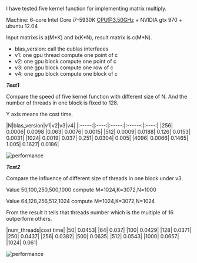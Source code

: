 
I have tested five kernel function for implementing matrix multiply.

Machine: 6-core Intel Core i7-5930K CPU@3.50GHz + NVIDIA gtx 970 + ubuntu 12.04

Input matrixs is a(M\*K) and b(K\*N), result matrix is c(M\*N).

* blas_version: call the cublas interfaces
* v1: one gpu thread compute one point of c
* v2: one gpu block compute one point of c
* v3: one gpu block compute one row of c
* v4: one gpu block compute one block of c

***Test1*** 

Compare the speed of five kernel function with different size of N. And the number of threads in one block is fixed to 128.

Y axis means the cost time.

|N|blas_version|v1|v2|v3|v4|
|:-----:|:----:|:-----:|:------:|:----:|
|256|	0.0006|	0.0098	|0.063|	0.0076|	0.0015|
|512|	0.0009|	0.0188|	0.126|	0.0153|	0.0031|
|1024|	0.0019|	0.037|	0.251|	0.0304|	0.005|
|4096|	0.0066|	0.1465|	1.005|	0.1627|	0.0186|

![performance](http://7xkmdr.com1.z0.glb.clouddn.com/testmatmulti1.png)

***Test2***

Compare the influence of different size of threads in one block under v3. 

Value 50,100,250,500,1000 compute M=1024,K=3072,N=1000

Value 64,128,256,512,1024 compute M=1024,K=3072,N=1024

From the result it tells that threads number which is the multiple of 16 outperform others.

|num_threads|cost time|
|50|	0.0453|
|64|	0.037|
|100|	0.0429|
|128|	0.0371|
|250|	0.0437|
|256|	0.0382|
|500|	0.0635|
|512|	0.0543|
|1000|	0.0657|
|1024|	0.061|


![performance](http://7xkmdr.com1.z0.glb.clouddn.com/testmatmulti2.png)





